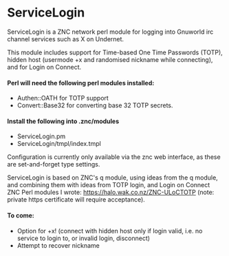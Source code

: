# ServiceLogin
ServiceLogin is a ZNC network perl module for logging into Gnuworld irc channel services such as X on Undernet.

This module includes support for Time-based One Time Passwords (TOTP), hidden host (usermode +x and randomised nickname while connecting), and for Login on Connect.

#### Perl will need the following perl modules installed:
- Authen::OATH for TOTP support
- Convert::Base32 for converting base 32 TOTP secrets.

#### Install the following into .znc/modules
- ServiceLogin.pm
- ServiceLogin/tmpl/index.tmpl

Configuration is currently only available via the znc web interface, as these are set-and-forget type settings. 


ServiceLogin is based on ZNC's q module, using ideas from the q module, and combining them with ideas from TOTP login, and Login on Connect ZNC Perl modules I wrote: https://halo.wak.co.nz/ZNC-ULoCTOTP (note: private https certificate will require acceptance).


#### To come:
- Option for +x! (connect with hidden host only if login valid, i.e. no service to login to, or invalid login, disconnect)
- Attempt to recover nickname
